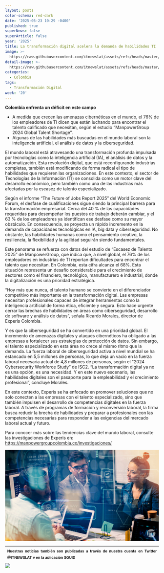 ```yaml
---
layout: posts
color-schema: red-dark
date: '2025-05-23 10:29 -0400'
published: true
superNews: false
superArticle: false
year: '2025'
title: La transformación digital acelera la demanda de habilidades TI
image: >-
  https://raw.githubusercontent.com/itnewslat/assets/refs/heads/master/img/540x320/Talento-IT-p.jpg
detail-image: >-
  https://raw.githubusercontent.com/itnewslat/assets/refs/heads/master/img/1024x680/Talento-IT-g.jpg
categories:
  - Colombia
tags:
  - Transformación Digital
week: '20'
---
```

**Colombia enfrenta un déficit en este campo**

- A medida que crecen las amenazas cibernéticas en el mundo, el 76% de los empleadores de TI dicen que están luchando para encontrar el talento calificado que necesitan, según el estudio “ManpowerGroup 2024 Global Talent Shortage”.  
- Algunas de las habilidades más buscadas en el mundo laboral son la inteligencia artificial, el análisis de datos y la ciberseguridad.

El mundo laboral está atravesando una transformación profunda impulsada por tecnologías como la inteligencia artificial (IA), el análisis de datos y la automatización. Esta revolución digital, que está reconfigurando industrias completas, también está modificando de forma radical el tipo de habilidades que requieren las organizaciones. En este contexto, el sector de Tecnologías de la Información (TI) se consolida como un motor clave del desarrollo económico, pero también como una de las industrias más afectadas por la escasez de talento especializado.

Según el informe “The Future of Jobs Report 2025” del World Economic Forum, el desfase de cualificaciones sigue siendo la principal barrera para la transformación empresarial. Cerca del 40 % de las capacidades requeridas para desempeñar los puestos de trabajo deberán cambiar, y el 63 % de los empleadores ya identifican ese desfase como su mayor obstáculo. En consecuencia, se proyecta un rápido incremento en la demanda de capacidades tecnológicas en IA, big data y ciberseguridad. No obstante, las habilidades humanas como el pensamiento creativo, la resiliencia, la flexibilidad y la agilidad seguirán siendo fundamentales.

Este panorama se refuerza con datos del estudio de “Escasez de Talento 2025” de ManpowerGroup, que indica que, a nivel global, el 76% de los empleadores en industrias de TI reportan dificultades para encontrar el talento que necesitan. En Colombia, esta cifra alcanza el 68%. Esta situación representa un desafío considerable para el crecimiento de sectores como el financiero, tecnológico, manufacturero e industrial, donde la digitalización es una prioridad estratégica.

“Hoy más que nunca, el talento humano se convierte en el diferenciador competitivo más importante en la transformación digital. Las empresas necesitan profesionales capaces de integrar herramientas como la inteligencia artificial de forma ética, eficiente y segura. Esto hace urgente cerrar las brechas de habilidades en áreas como ciberseguridad, desarrollo de software y análisis de datos”, señala Ricardo Morales, director de Experis Colombia.

Y es que la ciberseguridad se ha convertido en una prioridad global. El incremento de amenazas digitales y ataques cibernéticos ha obligado a las empresas a fortalecer sus estrategias de protección de datos. Sin embargo, el talento especializado en esta área no crece al mismo ritmo que la demanda. La fuerza laboral de ciberseguridad activa a nivel mundial se ha estancado en 5,5 millones de personas, lo que deja un vacío en la fuerza laboral necesaria actual de 4,8 millones de personas, según el "2024 Cybersecurity Workforce Study” de ISC2. 
“La transformación digital ya no es una opción, es una necesidad. Y en este nuevo escenario, las habilidades digitales son el pasaporte para la empleabilidad y el crecimiento profesional”, concluye Morales.

En este contexto, Experis se ha enfocado en promover soluciones que no solo conecten a las empresas con el talento especializado, sino que también impulsen el desarrollo de competencias digitales en la fuerza laboral. A través de programas de formación y reconversión laboral, la firma busca reducir la brecha de habilidades y preparar a profesionales con las competencias necesarias para responder a las exigencias del mercado laboral actual y futuro. 

Para conocer más sobre las tendencias clave del mundo laboral, consulte las investigaciones de Experis en: 
https://manpowergroupcolombia.co/investigaciones/

![](https://raw.githubusercontent.com/itnewslat/assets/refs/heads/master/img/540x320/Talento-IT-p.jpg)

<table style="height: 42px;" width="569">
<tbody>
<tr>
<td style="text-align: justify;"><sub><strong>Nuestras noticias también son publicadas a través de nuestra cuenta en Twitter <a href="https://twitter.com/itnewslat?lang=es">@ITNEWSLAT</a> y en la aplicación <a href="https://squidapp.co/en/">SQUID</a></strong></sub></td>
</tr>
</tbody>
</table>

<img src="https://tracker.metricool.com/c3po.jpg?hash=56f88a41e39ab42c063cc51676587a04"/>
